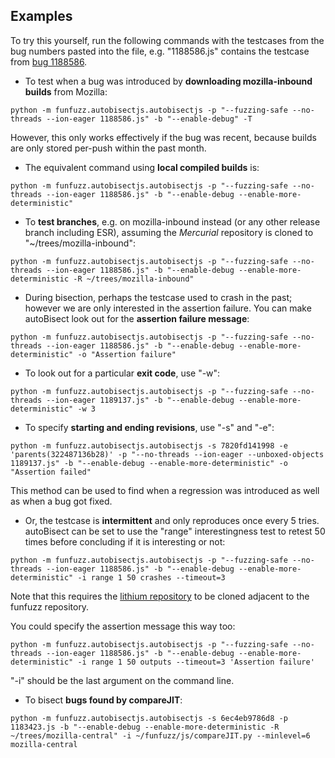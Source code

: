 ## Examples

To try this yourself, run the following commands with the testcases from the bug numbers pasted into the file, e.g. "1188586.js" contains the testcase from [bug 1188586](https://bugzilla.mozilla.org/show_bug.cgi?id=1188586).

* To test when a bug was introduced by **downloading mozilla-inbound builds** from Mozilla:

```python -m funfuzz.autobisectjs.autobisectjs -p "--fuzzing-safe --no-threads --ion-eager 1188586.js" -b "--enable-debug" -T```

However, this only works effectively if the bug was recent, because builds are only stored per-push within the past month.

* The equivalent command using **local compiled builds** is:

```python -m funfuzz.autobisectjs.autobisectjs -p "--fuzzing-safe --no-threads --ion-eager 1188586.js" -b "--enable-debug --enable-more-deterministic"```

* To **test branches**, e.g. on mozilla-inbound instead (or any other release branch including ESR), assuming the *Mercurial* repository is cloned to "~/trees/mozilla-inbound":

```python -m funfuzz.autobisectjs.autobisectjs -p "--fuzzing-safe --no-threads --ion-eager 1188586.js" -b "--enable-debug --enable-more-deterministic -R ~/trees/mozilla-inbound"```

* During bisection, perhaps the testcase used to crash in the past; however we are only interested in the assertion failure. You can make autoBisect look out for the **assertion failure message**:

```python -m funfuzz.autobisectjs.autobisectjs -p "--fuzzing-safe --no-threads --ion-eager 1188586.js" -b "--enable-debug --enable-more-deterministic" -o "Assertion failure"```

* To look out for a particular **exit code**, use "-w":

```python -m funfuzz.autobisectjs.autobisectjs -p "--fuzzing-safe --no-threads --ion-eager 1189137.js" -b "--enable-debug --enable-more-deterministic" -w 3```

* To specify **starting and ending revisions**, use "-s" and "-e":

```python -m funfuzz.autobisectjs.autobisectjs -s 7820fd141998 -e 'parents(322487136b28)' -p "--no-threads --ion-eager --unboxed-objects 1189137.js" -b "--enable-debug --enable-more-deterministic" -o "Assertion failed"```

This method can be used to find when a regression was introduced as well as when a bug got fixed.

* Or, the testcase is **intermittent** and only reproduces once every 5 tries. autoBisect can be set to use the "range" interestingness test to retest 50 times before concluding if it is interesting or not:

```python -m funfuzz.autobisectjs.autobisectjs -p "--fuzzing-safe --no-threads --ion-eager 1188586.js" -b "--enable-debug --enable-more-deterministic" -i range 1 50 crashes --timeout=3```

Note that this requires the [lithium repository](https://github.com/MozillaSecurity/lithium) to be cloned adjacent to the funfuzz repository.

You could specify the assertion message this way too:

```python -m funfuzz.autobisectjs.autobisectjs -p "--fuzzing-safe --no-threads --ion-eager 1188586.js" -b "--enable-debug --enable-more-deterministic" -i range 1 50 outputs --timeout=3 'Assertion failure'```

"-i" should be the last argument on the command line.

* To bisect **bugs found by compareJIT**:

```python -m funfuzz.autobisectjs.autobisectjs -s 6ec4eb9786d8 -p 1183423.js -b "--enable-debug --enable-more-deterministic -R ~/trees/mozilla-central" -i ~/funfuzz/js/compareJIT.py --minlevel=6 mozilla-central```
